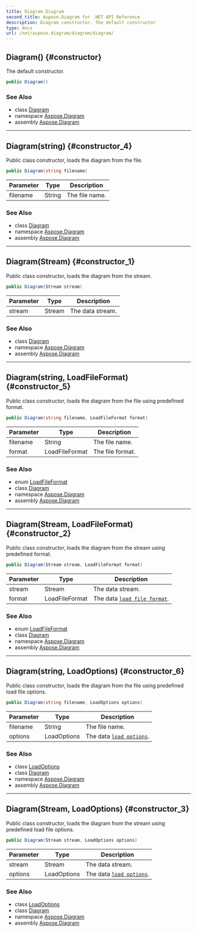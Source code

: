 ```yaml
---
title: Diagram.Diagram
second_title: Aspose.Diagram for .NET API Reference
description: Diagram constructor. The default constructor
type: docs
url: /net/aspose.diagram/diagram/diagram/
---
```

## Diagram() {#constructor}

The default constructor.

```csharp
public Diagram()
```

### See Also

* class [Diagram](../)
* namespace [Aspose.Diagram](../../diagram/)
* assembly [Aspose.Diagram](../../../)

---

## Diagram(string) {#constructor_4}

Public class constructor, loads the diagram from the file.

```csharp
public Diagram(string filename)
```

| Parameter | Type | Description |
| --- | --- | --- |
| filename | String | The file name. |

### See Also

* class [Diagram](../)
* namespace [Aspose.Diagram](../../diagram/)
* assembly [Aspose.Diagram](../../../)

---

## Diagram(Stream) {#constructor_1}

Public class constructor, loads the diagram from the stream.

```csharp
public Diagram(Stream stream)
```

| Parameter | Type | Description |
| --- | --- | --- |
| stream | Stream | The data stream. |

### See Also

* class [Diagram](../)
* namespace [Aspose.Diagram](../../diagram/)
* assembly [Aspose.Diagram](../../../)

---

## Diagram(string, LoadFileFormat) {#constructor_5}

Public class constructor, loads the diagram from the file using predefined format.

```csharp
public Diagram(string filename, LoadFileFormat format)
```

| Parameter | Type | Description |
| --- | --- | --- |
| filename | String | The file name. |
| format | LoadFileFormat | The file format. |

### See Also

* enum [LoadFileFormat](../../loadfileformat/)
* class [Diagram](../)
* namespace [Aspose.Diagram](../../diagram/)
* assembly [Aspose.Diagram](../../../)

---

## Diagram(Stream, LoadFileFormat) {#constructor_2}

Public class constructor, loads the diagram from the stream using predefined format.

```csharp
public Diagram(Stream stream, LoadFileFormat format)
```

| Parameter | Type | Description |
| --- | --- | --- |
| stream | Stream | The data stream. |
| format | LoadFileFormat | The data [`load file format`](../../loadfileformat/). |

### See Also

* enum [LoadFileFormat](../../loadfileformat/)
* class [Diagram](../)
* namespace [Aspose.Diagram](../../diagram/)
* assembly [Aspose.Diagram](../../../)

---

## Diagram(string, LoadOptions) {#constructor_6}

Public class constructor, loads the diagram from the file using predefined load file options.

```csharp
public Diagram(string filename, LoadOptions options)
```

| Parameter | Type | Description |
| --- | --- | --- |
| filename | String | The file name. |
| options | LoadOptions | The data [`load options`](../../loadoptions/). |

### See Also

* class [LoadOptions](../../loadoptions/)
* class [Diagram](../)
* namespace [Aspose.Diagram](../../diagram/)
* assembly [Aspose.Diagram](../../../)

---

## Diagram(Stream, LoadOptions) {#constructor_3}

Public class constructor, loads the diagram from the stream using predefined load file options.

```csharp
public Diagram(Stream stream, LoadOptions options)
```

| Parameter | Type | Description |
| --- | --- | --- |
| stream | Stream | The data stream. |
| options | LoadOptions | The data [`load options`](../../loadoptions/). |

### See Also

* class [LoadOptions](../../loadoptions/)
* class [Diagram](../)
* namespace [Aspose.Diagram](../../diagram/)
* assembly [Aspose.Diagram](../../../)


